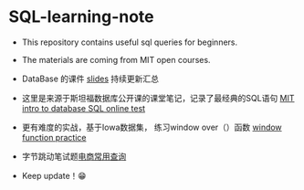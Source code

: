 # SQL-learning-note
* This repository contains useful sql queries for beginners.
* The materials are coming from MIT open courses.

* DataBase 的课件 [slides](https://github.com/slayAlphalu/SQL-learning-note/tree/master/slides%20for%20DB) 持续更新汇总
* 这里是来源于斯坦福数据库公开课的课堂笔记，记录了最经典的SQL语句
[MIT intro to database SQL online test](https://github.com/slayAlphalu/SQL-learning-note/blob/master/sql.ipynb)
* 更有难度的实战，基于Iowa数据集， 练习window over（）函数 [window function practice](https://github.com/slayAlphalu/SQL-learning-note/blob/master/advanced%20sql%20practice.ipynb)


* 字节跳动笔试题[电商常用查询](https://github.com/slayAlphalu/SQL-learning-note/blob/master/sql%20trx.ipynb)
* Keep update！😁
